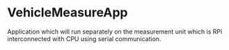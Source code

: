 # VehicleMeasureApp
Application which will run separately on the measurement unit which is RPi  interconnected with CPU using serial communication.
